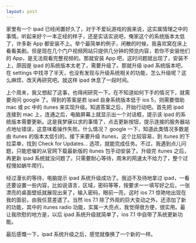 ```yaml
---
layout: post
---
```


家里有一个 ipad 已经闲置好久了，对于不爱玩游戏的我来说，这实属情理之中的事情。听起来好个一本正经的样子，还是实话实说吧，俺家这个的系统版本太低了，许多新 App 都安装不上。举个最简单的例子，闲散的时候，我喜欢窝在床上看看美剧。但是现在几个门户视频网站只提供几分钟的预览内容，若你不安装他们的 App，是无法观看完整视频的。那就安装 App 吧，这时问题就出现了，安装不上，原因是 ipad 的系统版本太老了，需要升级了。那就升级 ipad 系统版本吧，在 settings 中找寻了半天，也没有发现与升级系统相关的功能，怎么升级呢？这么麻烦，改天再研究吧。就这样 ipad 休息了一段时间。

上个周末，我又想起了这事，也得闲研究一下。在不知道如何下手的情况下，就需要询问 google 了。得到的答案是若 ipad 自身系统版本低于 ios 5，则需要借助 mac 或 pc 中的 itunes 来实现升级。知道答案之后，开始行动吧。首先把 ipad 连接到 mac 上，连通之后，电脑屏幕上就显示出一个对话框，提示该 ipad 的系统版本需要更新。这是我梦寐以求的事情了，点击更新按钮，提示连接的服务器站点地址错误，这意味着操作失败。什么情况？ google 一下，知道此类情况多数是由 itunes 的版本太低引的。接下来要升级 itunes，这个比较容易，到 itunes 的下拉菜单，找到 Check for Updates... 选项，就能完成任务。不过，我遇到点儿问题，只能悲催的从官网下载最新版的 itunes 包手动安装了。升级完 itunes 之后，再更新 ipad 系统就没问题了。只需要耐心等待，周末的网速太不给力了，整个过程慢如蜗牛爬行。

经过漫长的等待，电脑提示 ipad 系统升级成功了。我迫不及待地拿过 ipad，一看还要设置一些内容，比如说语言，区域，密码等等，按要求一一填写好之后，一张漂亮的桌面壁纸就展现出来了，输入密码，眼前一亮，这时 ios 7.1 惊艳地出现在我的面前，由我任意差遣了。当然 ios 7.1 除了外观的巨大变动之外，还添加了新的功能，其中的 itunes radio 功能，实属一大亮点，我觉得很方便，很实用。最让我欣慰的地方是，以后 ipad 系统升级就简单了，ios 7.1 中自带了系统更新功能。

最后感慨一下，ipad 系统升级之后，感觉就像换了一个新的一样。
